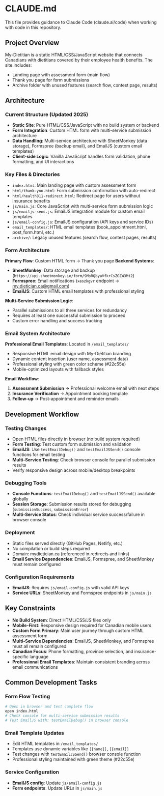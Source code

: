 # CLAUDE.md

This file provides guidance to Claude Code (claude.ai/code) when working with code in this repository.

## Project Overview

My-Dietitian is a static HTML/CSS/JavaScript website that connects Canadians with dietitians covered by their employee health benefits. The site includes:

- Landing page with assessment form (main flow)
- Thank you page for form submissions
- Archive folder with unused features (search flow, contest page, results)

## Architecture

### Current Structure (Updated 2025)
- **Static Site**: Pure HTML/CSS/JavaScript with no build system or backend
- **Form Integration**: Custom HTML form with multi-service submission architecture
- **Data Handling**: Multi-service architecture with SheetMonkey (data storage), Formspree (backup email), and EmailJS (custom email templates)
- **Client-side Logic**: Vanilla JavaScript handles form validation, phone formatting, and UI interactions

### Key Files & Directories
- `index.html`: Main landing page with custom assessment form
- `html/thank-you.html`: Form submission confirmation with auto-redirect
- `html/health811-redirect.html`: Redirect page for users without insurance benefits
- `js/main.js`: Core JavaScript with multi-service form submission logic
- `js/emailjs-send.js`: EmailJS integration module for custom email templates
- `js/email-config.js`: EmailJS configuration (API keys and service IDs)
- `email_templates/`: HTML email templates (book_appointment.html, post_form.html, etc.)
- `archive/`: Legacy unused features (search flow, contest pages, results)

### Form Architecture
**Primary Flow**: Custom HTML form → Thank you page
**Backend Systems**:
- **SheetMonkey**: Data storage and backup (`https://api.sheetmonkey.io/form/9MoRQbyaVfkrCsZGZW3Mt2`)
- **Formspree**: Email notifications (`xeozkgvr` endpoint → my.dietician.ca@gmail.com)
- **EmailJS**: Custom HTML email templates with professional styling

**Multi-Service Submission Logic**:
- Parallel submissions to all three services for redundancy
- Requires at least one successful submission to proceed
- Custom error handling and success tracking

### Email System Architecture
**Professional Email Templates**: Located in `/email_templates/`
- Responsive HTML email design with My-Dietitian branding
- Dynamic content insertion (user name, assessment data)
- Professional styling with green color scheme (#22c55e)
- Mobile-optimized layouts with fallback styles

**Email Workflow**:
1. **Assessment Submission** → Professional welcome email with next steps
2. **Insurance Verification** → Appointment booking template
3. **Follow-up** → Post-appointment and reminder emails

## Development Workflow

### Testing Changes
- Open HTML files directly in browser (no build system required)
- **Form Testing**: Test custom form submission and validation
- **EmailJS**: Use `testEmailDebug()` and `testEmailJSSend()` console functions for email testing
- **Multi-Service Testing**: Check browser console for parallel submission results
- Verify responsive design across mobile/desktop breakpoints

### Debugging Tools
- **Console Functions**: `testEmailDebug()` and `testEmailJSSend()` available globally
- **Session Storage**: Submission results stored for debugging (`submissionSuccess`, `submissionError`)
- **Multi-Service Status**: Check individual service success/failure in browser console

### Deployment
- Static files served directly (GitHub Pages, Netlify, etc.)
- No compilation or build steps required
- Domain: mydietician.ca (referenced in redirects and links)
- **Email Service Dependencies**: EmailJS, Formspree, and SheetMonkey must remain configured

### Configuration Requirements
- **EmailJS**: Requires `js/email-config.js` with valid API keys
- **Service URLs**: SheetMonkey and Formspree endpoints in `js/main.js`

## Key Constraints

- **No Build System**: Direct HTML/CSS/JS files only
- **Mobile-First**: Responsive design required for Canadian mobile users
- **Custom Form Primary**: Main user journey through custom HTML assessment form
- **Multi-Service Dependencies**: EmailJS, SheetMonkey, and Formspree must all remain configured
- **Canadian Focus**: Phone formatting, province selection, and insurance-specific language
- **Professional Email Templates**: Maintain consistent branding across email communications

## Common Development Tasks

### Form Flow Testing
```bash
# Open in browser and test complete flow
open index.html
# Check console for multi-service submission results
# Test EmailJS with: testEmailDebug() in browser console
```

### Email Template Updates
- Edit HTML templates in `/email_templates/`
- Templates use dynamic variables like `{{name}}`, `{{email}}`
- Test changes with `testEmailJSSend()` browser console function
- Professional styling maintained with green theme (#22c55e)

### Service Configuration
- **EmailJS config**: Update `js/email-config.js`
- **Form endpoints**: Update URLs in `js/main.js`